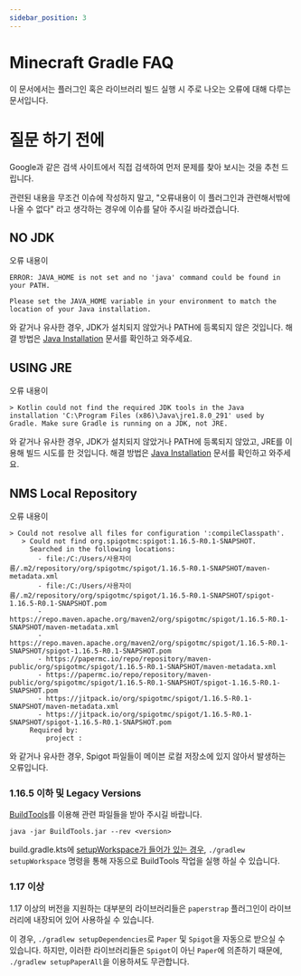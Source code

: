 ```yaml
---
sidebar_position: 3
---
```


# Minecraft Gradle FAQ

이 문서에서는 플러그인 혹은 라이브러리 빌드 실행 시 주로 나오는 오류에 대해 다루는 문서입니다.

# 질문 하기 전에

Google과 같은 검색 사이트에서 직접 검색하여 먼저 문제를 찾아 보시는 것을 추천 드립니다.

관련된 내용을 무조건 이슈에 작성하지 말고, "오류내용이 이 플러그인과 관련해서밖에 나올 수 없다" 라고 생각하는 경우에 이슈를 달아 주시길 바라겠습니다.

## NO JDK

오류 내용이

```
ERROR: JAVA_HOME is not set and no 'java' command could be found in your PATH.

Please set the JAVA_HOME variable in your environment to match the
location of your Java installation.
```

와 같거나 유사한 경우, JDK가 설치되지 않았거나 PATH에 등록되지 않은 것입니다. 해결 방법은 [Java Installation](Java17-Installation.md) 문서를 확인하고 와주세요.

## USING JRE

오류 내용이

```
> Kotlin could not find the required JDK tools in the Java installation 'C:\Program Files (x86)\Java\jre1.8.0_291' used by Gradle. Make sure Gradle is running on a JDK, not JRE.
```

와 같거나 유사한 경우, JDK가 설치되지 않았거나 PATH에 등록되지 않았고, JRE를 이용해 빌드 시도를 한 것입니다. 해결 방법은 [Java Installation](Java17-Installation.md) 문서를 확인하고 와주세요.

## NMS Local Repository

오류 내용이

```
> Could not resolve all files for configuration ':compileClasspath'.
   > Could not find org.spigotmc:spigot:1.16.5-R0.1-SNAPSHOT.
     Searched in the following locations:
       - file:/C:/Users/사용자이름/.m2/repository/org/spigotmc/spigot/1.16.5-R0.1-SNAPSHOT/maven-metadata.xml
       - file:/C:/Users/사용자이름/.m2/repository/org/spigotmc/spigot/1.16.5-R0.1-SNAPSHOT/spigot-1.16.5-R0.1-SNAPSHOT.pom
       - https://repo.maven.apache.org/maven2/org/spigotmc/spigot/1.16.5-R0.1-SNAPSHOT/maven-metadata.xml
       - https://repo.maven.apache.org/maven2/org/spigotmc/spigot/1.16.5-R0.1-SNAPSHOT/spigot-1.16.5-R0.1-SNAPSHOT.pom
       - https://papermc.io/repo/repository/maven-public/org/spigotmc/spigot/1.16.5-R0.1-SNAPSHOT/maven-metadata.xml
       - https://papermc.io/repo/repository/maven-public/org/spigotmc/spigot/1.16.5-R0.1-SNAPSHOT/spigot-1.16.5-R0.1-SNAPSHOT.pom
       - https://jitpack.io/org/spigotmc/spigot/1.16.5-R0.1-SNAPSHOT/maven-metadata.xml
       - https://jitpack.io/org/spigotmc/spigot/1.16.5-R0.1-SNAPSHOT/spigot-1.16.5-R0.1-SNAPSHOT.pom
     Required by:
         project :
```

와 같거나 유사한 경우, Spigot 파일들이 메이븐 로컬 저장소에 있지 않아서 발생하는 오류입니다.

### 1.16.5 이하 및 Legacy Versions

[BuildTools](https://www.spigotmc.org/wiki/buildtools/)를 이용해 관련 파일들을 받아 주시길 바랍니다.

`java -jar BuildTools.jar --rev <version>`

build.gradle.kts에 [setupWorkspace가 들어가 있는 경우](https://github.com/monun/tap/blob/master/build.gradle.kts), `./gradlew setupWorkspace` 명령을 통해 자동으로 BuildTools 작업을 실행 하실 수 있습니다.

### 1.17 이상
1.17 이상의 버전을 지원하는 대부분의 라이브러리들은 `paperstrap` 플러그인이 라이브러리에 내장되어 있어 사용하실 수 있습니다. 

이 경우, `./gradlew setupDependencies`로 `Paper` 및 `Spigot`을 자동으로 받으실 수 있습니다. 하지만, 이러한 라이브러리들은 `Spigot`이 아닌 `Paper`에 의존하기 때문에, `./gradlew setupPaperAll`을 이용하셔도 무관합니다.
